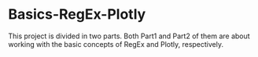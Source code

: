 # Basics-RegEx-Plotly
This project is divided in two parts. Both Part1 and Part2 of them are about working with the basic concepts of RegEx and Plotly, respectively.
